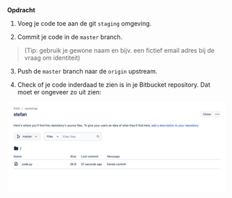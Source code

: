 

**Opdracht**

1) Voeg je code toe aan de git `staging` omgeving.

2) Commit je code in de `master` branch. 
> (Tip: gebruik je gewone naam en bijv. een fictief email adres bij de vraag om identiteit)

3) Push de `master` branch naar de `origin` upstream.

4) Check of je code inderdaad te zien is in je Bitbucket repository. Dat moet er ongeveer zo uit zien:

![Empty repo](./assets/pushed-repo.png)